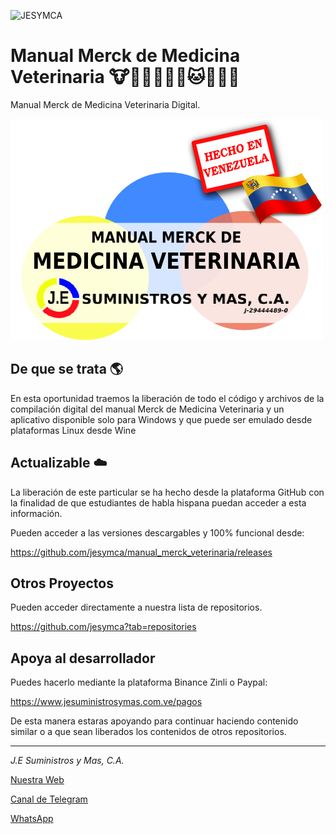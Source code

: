 ![JESYMCA](https://i.imgur.com/98F3SUI.png)

# Manual Merck de Medicina Veterinaria :cow::ram::water_buffalo::pig::rooster::dog::cat::horse::rabbit::wolf:

Manual Merck de Medicina Veterinaria Digital.

![Portada](media/imagen/popup/VENTANA_SEGURIDAD_3.png?raw=true "Portada")


## De que se trata :earth_americas:

En esta oportunidad traemos la liberación de todo el código y archivos de la compilación digital del manual Merck de Medicina Veterinaria y un aplicativo disponible solo para Windows y que puede ser emulado desde plataformas Linux desde Wine

## Actualizable :cloud:

La liberación de este particular se ha hecho desde la plataforma GitHub con la finalidad de que estudiantes de habla hispana puedan acceder a esta información.

Pueden acceder a las versiones descargables y 100% funcional desde:

https://github.com/jesymca/manual_merck_veterinaria/releases

## Otros Proyectos
Pueden acceder directamente a nuestra lista de repositorios.

https://github.com/jesymca?tab=repositories

## Apoya al desarrollador

Puedes hacerlo mediante la plataforma Binance Zinli o Paypal:

https://www.jesuministrosymas.com.ve/pagos

De esta manera estaras apoyando para continuar haciendo contenido similar o a que sean liberados los contenidos de otros repositorios.



*********
_J.E Suministros y Mas, C.A._

[Nuestra Web](http://www.jesuministrosymas.com.ve/)

[Canal de Telegram](https://t.me/jesuministrosymas_canal)

[WhatsApp](http://bit.ly/GitHub_General)

